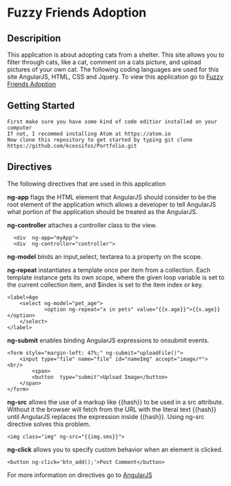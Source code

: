 # Fuzzy Friends Adoption

## Descripition 
This application is about adopting cats from a shelter. This site allows you to filter through cats, like a cat, comment on a cats picture, and upload pictures of your own cat. The following coding languages are used for this site AngularJS, HTML, CSS and Jquery.
To view this application go to [Fuzzy Friends Adoption](https://kcossifos.github.io/Portfolio/CatAdoption/index.html)

## Getting Started
```
First make sure you have some kind of code editior installed on your computer
If not, I recommed installing Atom at https://atom.io
Now clone this repository to get started by typing git clone https://github.com/kcossifos/Portfolio.git
```

## Directives
The following directives that are used in this application

**ng-app** flags the HTML element that AngularJS should consider to be the root element of the application which allows a developer to tell AngularJS what portion of the application should be treated as the AngularJS.

**ng-controller** attaches a controller class to the view.

```
  <div  ng-app="myApp">
  <div  ng-controller="controller">
```
**ng-model** binds an input,select, textarea to a property on the scope.

**ng-repeat** instantiates a template once per item from a collection. Each template instance gets its own scope, where the given loop variable is set to the current collection item, and $index is set to the item index or key.

```
<label>Age
	<select ng-model="pet_age">
          	<option ng-repeat="x in pets" value="{{x.age}}">{{x.age}}</option>
	</select>
</label>
```

**ng-submit** enables binding AngularJS expressions to onsubmit events.

```
<form style="margin-left: 47%;" ng-submit="uploadFile()">
	<input type="file" name="file" id="nameImg" accept="image/*"> <br/>
        <span>
		<button  type="submit">Upload Image</button>
	</span>
</form>
```

**ng-src** allows the use of a markup like {{hash}} to be used in a src attribute. Without it the browser will fetch from the URL with the literal text {{hash}} until AngularJS replaces the expression inside {{hash}}. Using ng-src directive solves this problem.

```
<img class="img" ng-src="{{img.sms}}">  
```

**ng-click** allows you to specify custom behavior when an element is clicked.
```
<button ng-click='btn_add();'>Post Comment</button>
```

For more information on directives go to [AngularJS](https://docs.angularjs.org/tutorial)




